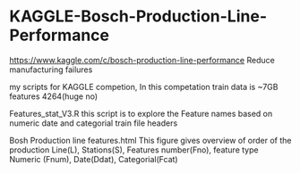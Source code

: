 # KAGGLE-Bosch-Production-Line-Performance
https://www.kaggle.com/c/bosch-production-line-performance Reduce manufacturing failures

my scripts for KAGGLE competion, In this competation train data is ~7GB features 4264(huge no)

Features_stat_V3.R
    this script is to explore the Feature names based on numeric date and categorial train file headers

Bosh Production line features.html
    This figure gives overview of order of the production Line(L), Stations(S), Features number(Fno), feature type Numeric (Fnum), Date(Ddat), Categorial(Fcat)
